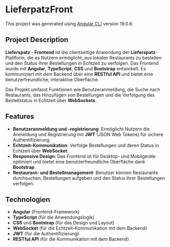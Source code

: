 # LieferpatzFront

This project was generated using [Angular CLI](https://github.com/angular/angular-cli) version 19.0.6.


## Project Description
**Lieferspatz - Frontend** ist die clientseitige Anwendung der **Lieferspatz**-Plattform, die es Nutzern ermöglicht, aus lokalen Restaurants zu bestellen und den Status ihrer Bestellungen in Echtzeit zu verfolgen. Das Frontend wurde mit **Angular**, **TypeScript**, **CSS** und **Bootstrap** entwickelt. Es kommuniziert mit dem Backend über eine **RESTful API** und bietet eine benutzerfreundliche, interaktive Oberfläche.

Das Projekt umfasst Funktionen wie Benutzeranmeldung, die Suche nach Restaurants, das Hinzufügen von Bestellungen und die Verfolgung des Bestellstatus in Echtzeit über **WebSockets**.

## Features
- **Benutzeranmeldung und -registrierung**: Ermöglicht Nutzern die Anmeldung und Registrierung mit **JWT** (JSON Web Tokens) für sichere Authentifizierung.
- **Echtzeit-Kommunikation**: Verfolge Bestellungen und deren Status in Echtzeit über **WebSocket**.
- **Responsive Design**: Das Frontend ist für Desktop- und Mobilgeräte optimiert und bietet eine benutzerfreundliche Oberfläche dank **Bootstrap**.
- **Restaurant- und Bestellmanagement**: Benutzer können Restaurants durchsuchen, Bestellungen aufgeben und den Status ihrer Bestellungen verfolgen.

## Technologien
- **Angular** (Frontend-Framework)
- **TypeScript** (für die Anwendungslogik)
- **CSS** und **Bootstrap** (für das Design und Layout)
- **WebSocket** (für die Echtzeit-Kommunikation mit dem Backend)
- **JWT** (für die Authentifizierung)
- **RESTful API** (für die Kommunikation mit dem Backend)

